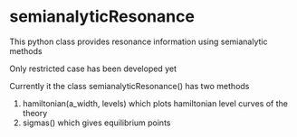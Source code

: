 # semianalyticResonance
This python class provides resonance information using semianalytic methods

Only restricted case has been developed yet

Currently it the class semianalyticResonance() has two methods
  1) hamiltonian(a_width, levels) which plots hamiltonian level curves of the theory
  2) sigmas() which gives equilibrium points
